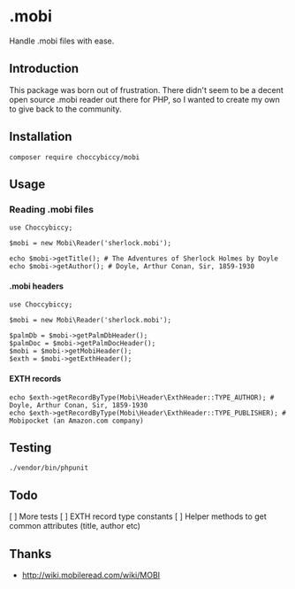 # .mobi
Handle .mobi files with ease.

## Introduction
This package was born out of frustration. There didn't seem to be a
decent open source .mobi reader out there for PHP, so I wanted to 
create my own to give back to the community.

## Installation
```
composer require choccybiccy/mobi
```

## Usage
### Reading .mobi files
```
use Choccybiccy;

$mobi = new Mobi\Reader('sherlock.mobi');

echo $mobi->getTitle(); # The Adventures of Sherlock Holmes by Doyle
echo $mobi->getAuthor(); # Doyle, Arthur Conan, Sir, 1859-1930
```
#### .mobi headers
```
use Choccybiccy;

$mobi = new Mobi\Reader('sherlock.mobi');

$palmDb = $mobi->getPalmDbHeader();
$palmDoc = $mobi->getPalmDocHeader();
$mobi = $mobi->getMobiHeader();
$exth = $mobi->getExthHeader();
```

#### EXTH records
```
echo $exth->getRecordByType(Mobi\Header\ExthHeader::TYPE_AUTHOR); # Doyle, Arthur Conan, Sir, 1859-1930
echo $exth->getRecordByType(Mobi\Header\ExthHeader::TYPE_PUBLISHER); # Mobipocket (an Amazon.com company)
```

## Testing
```
./vendor/bin/phpunit
```

## Todo
[ ] More tests
[ ] EXTH record type constants
[ ] Helper methods to get common attributes (title, author etc)

## Thanks
* http://wiki.mobileread.com/wiki/MOBI
